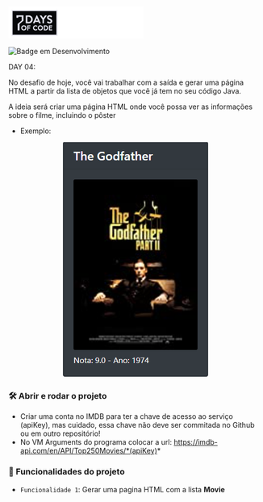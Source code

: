 ![](../../../../../../resources/img/7daysofcode.png)

![Badge em Desenvolvimento](http://img.shields.io/static/v1?label=STATUS&message=CONCLUÍDO&color=GREEN&style=for-the-badge)

DAY 04:

No desafio de hoje, você vai trabalhar com a saída e gerar uma página HTML a partir da lista de objetos que você
já tem no seu código Java.

A ideia será criar uma página HTML onde você possa ver as informações sobre o filme, incluindo o pôster
* Exemplo: 
<p align="center">
  <img src="../../../../../../resources/img/exfilme.png"/>
</p>

### 🛠️ Abrir e rodar o projeto
* Criar uma conta no IMDB para ter a chave de acesso ao serviço (apiKey), mas cuidado, essa chave não deve ser commitada no Github ou em outro repositório!
* No VM Arguments do programa colocar a url: https://imdb-api.com/en/API/Top250Movies/*(apiKey)*

### 🔨  Funcionalidades do projeto
- `Funcionalidade 1`: Gerar uma pagina HTML com a lista  **Movie**